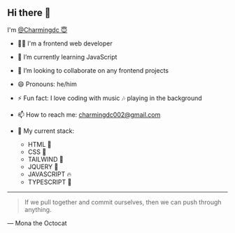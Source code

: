 ## Hi there 👋
 I'm [@Charmingdc 😇](https://github.com/Charmingdc)
- 👨‍💻 I'm a frontend web developer 
- 🌱 I’m currently learning JavaScript 
- 👯 I’m looking to collaborate on any frontend projects 
- 😄 Pronouns: he/him
- ⚡ Fun fact: I love coding with music 🎶 playing in the background
- 📫 How to reach me: charmingdc002@gmail.com

- 💫 My current stack:
  - HTML 💫
  - CSS 💫
  - TAILWIND 💫
  - JQUERY 💫
  - JAVASCRIPT 🔥
  - TYPESCRIPT 🌼
---
> If we pull together and commit ourselves, then we can push through anything.

— Mona the Octocat
